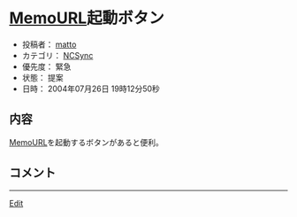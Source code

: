 ---
---
# [MemoURL](/MemoURL)起動ボタン
* 投稿者： [matto](/matto)
* カテゴリ： [NCSync](/NCSync)
* 優先度： 緊急
* 状態： 提案
* 日時： 2004年07月26日 19時12分50秒

## 内容
[MemoURL](/MemoURL)を起動するボタンがあると便利。
## コメント
<!--  -->



----
[Edit](https://github.com/vitroid/vitroid.github.io/edit/master/MD/BugTrack-palmware_2.md)
